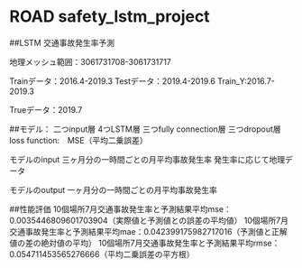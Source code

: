 # ROAD safety_lstm_project

##LSTM 交通事故発生率予測

地理メッシュ範囲：3061731708-3061731717

Trainデータ：2016.4-2019.3 
Testデータ：2019.4-2019.6
Train_Y:2016.7-2019.3

Trueデータ：2019.7

##モデル：
二つinput層
4つLSTM層
三つfully connection層
三つdropout層
loss function:　MSE（平均二乗誤差）

モデルのinput
三ヶ月分の一時間ごとの月平均事故発生率
発生率に応じて地理データ

モデルのoutput
一ヶ月分の一時間ごとの月平均事故発生率

##性能評価
10個場所7月交通事故発生率と予測結果平均mse：0.0035446809601703904（実際値と予測値との誤差の平均値）
10個場所7月交通事故発生率と予測結果平均mae：0.042399175982717016（予測値と正解値の差の絶対値の平均）
10個場所7月交通事故発生率と予測結果平均rmse：0.054711453565276666（平均二乗誤差の平方根）
